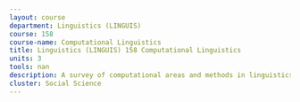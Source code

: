 ```yaml
---
layout: course 
department: Linguistics (LINGUIS)
course: 158
course-name: Computational Linguistics
title: Linguistics (LINGUIS) 158 Computational Linguistics
units: 3
tools: nan
description: A survey of computational areas and methods in linguistics. Topics include the Chomsky hierarchy, finite-state transducers, context-free grammars, parsing, unification, two-level phonology, computational morphology, human sentence processing, garden path sentences, lexical access, ambiguity, connectionism, probabilistic algorithms, computational semantics, and computational reconstruction.
cluster: Social Science
---
```

